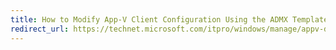 ```yaml
---
title: How to Modify App-V Client Configuration Using the ADMX Template and Group Policy (Windows 10)
redirect_url: https://technet.microsoft.com/itpro/windows/manage/appv-deploying-the-appv-sequencer-and-client
---
```

